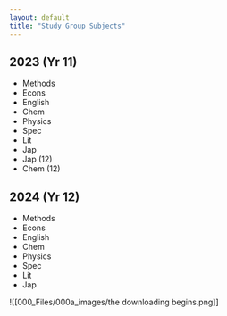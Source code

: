 ```yaml
---
layout: default
title: "Study Group Subjects"
---
```


## 2023 (Yr 11)
- Methods
- Econs
- English
- Chem
- Physics
- Spec
- Lit
- Jap
- Jap (12)
- Chem (12)

## 2024 (Yr 12)
- Methods
- Econs
- English
- Chem
- Physics
- Spec
- Lit
- Jap

![[000_Files/000a_images/the downloading begins.png]]
